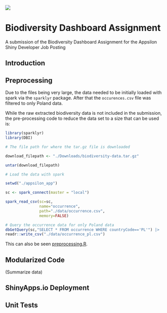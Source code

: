 ![](https://raw.githubusercontent.com/benyamindsmith/appsilon_app/main/www/appsilon_logo.png?token=GHSAT0AAAAAABXQSBT32RUKTJZV4OAE5MA4Y7WXVWQ)
# Biodiversity Dashboard Assignment

A submission of the Biodiversity Dashboard Assignment for the Appsilon Shiny Developer Job Posting

## Introduction


## Preprocessing

Due to the files being very large, the data needed to be initially loaded with spark via the `sparklyr` package. After that the `occurences.csv` file was filtered to only Poland data. 

While the raw extracted biodiversity data is not included in the submission, the pre-processing code to reduce the data set to a size that can be used is: 

```r
library(sparklyr)
library(DBI)

# The file path for where the tar.gz file is downloaded

download_filepath <- "./Downloads/biodiversity-data.tar.gz"

untar(download_filepath)

# Load the data with spark 

setwd("./appsilon_app")

sc <- spark_connect(master = "local")

spark_read_csv(sc=sc,
               name="occurrence",
               path="./data/occurrence.csv",
               memory=FALSE)

# Query the occurrence data for only Poland data
dbGetQuery(sc,"SELECT * FROM occurrence WHERE countryCode=='PL'") |> 
readr::write_csv("./data/occurrence_pl.csv")

```

This can also be seen [preprocessing.R](https://github.com/benyamindsmith/appsilon_app/blob/main/preprocessing.R).

## Modularized Code

(Summarize data)

## ShinyApps.io Deployment

## Unit Tests


